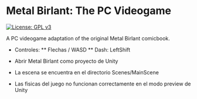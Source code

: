 [//]: # (Title of the project)

# Metal Birlant: The PC Videogame

[//]: # (GPLv3 License indicator)

[![License: GPL v3](https://img.shields.io/badge/License-GPLv3-blue.svg)](https://www.gnu.org/licenses/gpl-3.0.html)

[//]: # (README Body)

A PC videogame adaptation of the original Metal Birlant comicbook.

* Controles: 
**   Flechas / WASD 
**   Dash: LeftShift

* Abrir Metal Birlant como proyecto de Unity

* La escena se encuentra en el directorio Scenes/MainScene

* Las fisicas del juego no funcionan correctamente en el modo preview de Unity
